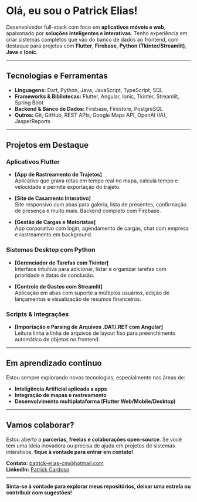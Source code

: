 # Olá, eu sou o Patrick Elias!

Desenvolvedor full-stack com foco em **aplicativos móveis e web**, apaixonado por **soluções inteligentes e interativas**. Tenho experiência em criar sistemas completos que vão do banco de dados ao frontend, com destaque para projetos com **Flutter**, **Firebase**, **Python (Tkinter/Streamlit)**, **Java** e **Ionic**.

---

## Tecnologias e Ferramentas

- **Linguagens:** Dart, Python, Java, JavaScript, TypeScript, SQL
- **Frameworks & Bibliotecas:** Flutter, Angular, Ionic, Tkinter, Streamlit, Spring Boot
- **Backend & Banco de Dados:** Firebase, Firestore, PostgreSQL
- **Outros:** Git, GitHub, REST APIs, Google Maps API, OpenAI (IA), JasperReports

---

## Projetos em Destaque

### Aplicativos Flutter

- **[App de Rastreamento de Trajetos]**  
  Aplicativo que grava rotas em tempo real no mapa, calcula tempo e velocidade e permite exportação do trajeto.

- **[Site de Casamento Interativo]**  
  Site responsivo com abas para galeria, lista de presentes, confirmação de presença e muito mais. Backend completo com Firebase.

- **[Gestão de Cargas e Motoristas]**  
  App corporativo com login, agendamento de cargas, chat com empresa e rastreamento em background.

### Sistemas Desktop com Python

- **[Gerenciador de Tarefas com Tkinter]**  
  Interface intuitiva para adicionar, listar e organizar tarefas com prioridade e datas de conclusão.

- **[Controle de Gastos com Streamlit]**  
  Aplicação em abas com suporte a múltiplos usuários, edição de lançamentos e visualização de resumos financeiros.

### Scripts & Integrações

- **[Importação e Parsing de Arquivos .DAT/.RET com Angular]**  
  Leitura linha a linha de arquivos de layout fixo para preenchimento automático de objetos no frontend.

---

## Em aprendizado contínuo

Estou sempre explorando novas tecnologias, especialmente nas áreas de:
- **Inteligência Artificial aplicada a apps**
- **Integração de mapas e rastreamento**
- **Desenvolvimento multiplataforma (Flutter Web/Mobile/Desktop)**

---

## Vamos colaborar?

Estou aberto a **parcerias, freelas e colaborações open-source**. Se você tem uma ideia inovadora ou precisa de ajuda em projetos de sistemas interativos, **fique à vontade para entrar em contato!**

**Contato:** patrick-elias-cm@hotmail.com  
**LinkedIn:** [Patrick Cardoso](https://linkedin.com/in/patrick-elias-marques-cardoso-6612a212b)

---

**Sinta-se à vontade para explorar meus repositórios, deixar uma estrela ou contribuir com sugestões!**

